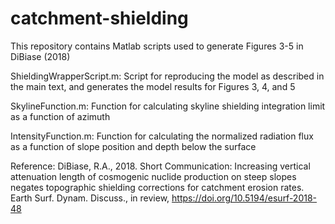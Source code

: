 # catchment-shielding

This repository contains Matlab scripts used to generate Figures 3-5 in DiBiase (2018)

ShieldingWrapperScript.m: Script for reproducing the model as described in the main text, and generates the model results for Figures 3, 4, and 5

SkylineFunction.m: Function for calculating skyline shielding integration limit as a function of azimuth

IntensityFunction.m: Function for calculating the normalized radiation flux as a function of slope position and depth below the surface

Reference:
DiBiase, R.A., 2018. Short Communication: Increasing vertical attenuation length
	of cosmogenic nuclide production on steep slopes negates topographic shielding
	corrections for catchment erosion rates. Earth Surf. Dynam. Discuss., in review,
	https://doi.org/10.5194/esurf-2018-48